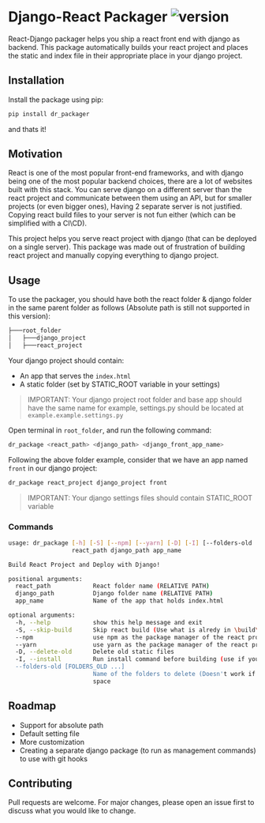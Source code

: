 

# Django-React Packager ![version](https://img.shields.io/pypi/v/dr-packager)
React-Django packager helps you ship a react front end with django as backend.
This package automatically builds your react project and places the static and index file in their appropriate place in your django project.

## Installation
Install the package using pip:
```bash
pip install dr_packager
```
and thats it!
## Motivation
React is one of the most popular front-end frameworks, and with django being one of the most popular backend choices, there are a lot of websites built with this stack.
You can serve django on a different server than the react project and communicate between them using an API, but for smaller projects (or even bigger ones), Having 2 separate server is not justified. Copying react build files to your server is not fun either (which can be simplified with a CI\CD).

This project helps you serve react project with django (that can be deployed on a single server). This package was made out of frustration of building react project and manually copying everything to django project.
## Usage
To use the packager, you should have both the react folder & django folder in the same parent folder as follows (Absolute path is still not supported in this version):
```bash
├───root_folder
│   ├───django_project
│   ├───react_project
```
Your django project should contain:
- An app that serves the `index.html`
- A static folder (set by STATIC_ROOT variable in your settings)
> IMPORTANT: Your django project root folder and base app should have the same name
> for example, settings.py should be located at `example.example.settings.py`

Open terminal in `root_folder`, and run the following command:
```bash
dr_package <react_path> <django_path> <django_front_app_name>
```
Following the above folder example, consider that we have an app named `front` in our django project:
```bash
dr_package react_project django_project front
```
> IMPORTANT: Your django settings files should contain STATIC_ROOT variable

### Commands
```bash
usage: dr_package [-h] [-S] [--npm] [--yarn] [-D] [-I] [--folders-old [FOLDERS_OLD ...]]
                  react_path django_path app_name

Build React Project and Deploy with Django!

positional arguments:
  react_path            React folder name (RELATIVE PATH)
  django_path           Django folder name (RELATIVE PATH)
  app_name              Name of the app that holds index.html

optional arguments:
  -h, --help            show this help message and exit
  -S, --skip-build      Skip react build (Use what is alredy in \build\)
  --npm                 use npm as the package manager of the react project
  --yarn                use yarn as the package manager of the react project
  -D, --delete-old      Delete old static files
  -I, --install         Run install command before building (use if you haven't installed the required packages)
  --folders-old [FOLDERS_OLD ...]
                        Name of the folders to delete (Doesn't work if --delelete-old is not provided), separated by
                        space
````

## Roadmap
- Support for absolute path
- Default setting file
- More customization
- Creating a separate django package (to run as management commands) to use with git hooks

## Contributing
Pull requests are welcome. For major changes, please open an issue first to discuss what you would like to change.
